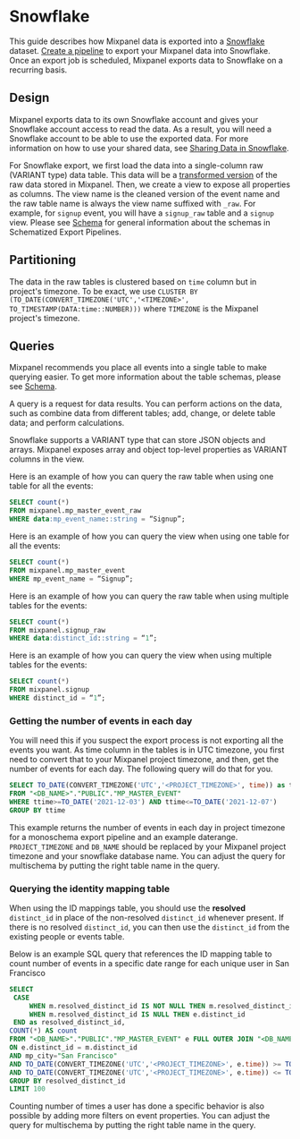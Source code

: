 # Snowflake

This guide describes how Mixpanel data is exported into a [Snowflake](https://docs.snowflake.net/manuals/user-guide-getting-started.html) dataset. [Create a pipeline](https://developer.mixpanel.com/reference/create-warehouse-pipeline) to export your Mixpanel data into Snowflake. Once an export job is scheduled, Mixpanel exports data to Snowflake on a recurring basis. 

## Design

Mixpanel exports data to its own Snowflake account and gives your Snowflake account access to read the data. As a result, you will need a Snowflake account to be able to use the exported data. For more information on how to use your shared data, see [Sharing Data in Snowflake](https://docs.snowflake.net/manuals/user-guide-data-share.html). 

For Snowflake export, we first load the data into a single-column raw (VARIANT type) data table. This data will be a [transformed version](/docs/data-pipelines/schematized-export-pipeline#section-transformation-rules) of the raw data stored in Mixpanel. Then, we create a view to expose all properties as columns. The view name is the cleaned version of the event name and the raw table name is always the view name suffixed with `_raw`. For example, for `signup` event, you will have a `signup_raw` table and a `signup` view. Please see [Schema](/docs/data-pipelines/schematized-export-pipeline#schema) for general information about the schemas in Schematized Export Pipelines. 

## Partitioning

The data in the raw tables is clustered based on `time` column but in project's timezone. To be exact, we use `CLUSTER BY (TO_DATE(CONVERT_TIMEZONE('UTC','<TIMEZONE>', TO_TIMESTAMP(DATA:time::NUMBER)))` where `TIMEZONE` is the Mixpanel project's timezone.

## Queries

Mixpanel recommends you place all events into a single table to make querying easier. To get more information about the table schemas, please see [Schema](/docs/data-pipelines/schematized-export-pipeline#schema). 

A query is a request for data results. You can perform actions on the data, such as combine data from different tables; add, change, or delete table data; and perform calculations.

Snowflake supports a VARIANT type that can store JSON objects and arrays. Mixpanel exposes array and object top-level properties as VARIANT columns in the view.

Here is an example of how you can query the raw table when using one table for all the events:

```sql
SELECT count(*)
FROM mixpanel.mp_master_event_raw
WHERE data:mp_event_name::string = “Signup”;
```



Here is an example of how you can query the view when using one table for all the events:

```sql
SELECT count(*)
FROM mixpanel.mp_master_event
WHERE mp_event_name = “Signup”;
```



Here is an example of how you can query the raw table when using multiple tables for the events:

```sql
SELECT count(*)
FROM mixpanel.signup_raw
WHERE data:distinct_id::string = “1”;
```



Here is an example of how you can query the view when using multiple tables for the events:

```sql
SELECT count(*)
FROM mixpanel.signup
WHERE distinct_id = “1”;
```



### Getting the number of events in each day

You will need this if you suspect the export process is not exporting all the events you want. As time column in the tables is in UTC timezone, you first need to convert that to your Mixpanel project timezone, and then, get the number of events for each day. The following query will do that for you.

```sql
SELECT TO_DATE(CONVERT_TIMEZONE('UTC','<PROJECT_TIMEZONE>', time)) as ttime, count(*) 
FROM "<DB_NAME>"."PUBLIC"."MP_MASTER_EVENT"
WHERE ttime>=TO_DATE('2021-12-03') AND ttime<=TO_DATE('2021-12-07')
GROUP BY ttime
```



This example returns the number of events in each day in project timezone for a monoschema export pipeline and an example daterange. `PROJECT_TIMEZONE` and `DB_NAME` should be replaced by your Mixpanel project timezone and your snowflake database name. You can adjust the query for multischema by putting the right table name in the query.

### Querying the identity mapping table

When using the ID mappings table, you should use the **resolved** `distinct_id` in place of the non-resolved `distinct_id` whenever present. If there is no resolved `distinct_id`, you can then use the `distinct_id` from the existing people or events table.

Below is an example SQL query that references the ID mapping table to count number of events in a specific date range for each unique user in San Francisco

```sql
SELECT
 CASE
     WHEN m.resolved_distinct_id IS NOT NULL THEN m.resolved_distinct_id
     WHEN m.resolved_distinct_id IS NULL THEN e.distinct_id
 END as resolved_distinct_id,
COUNT(*) AS count
FROM "<DB_NAME>"."PUBLIC"."MP_MASTER_EVENT" e FULL OUTER JOIN "<DB_NAME>"."PUBLIC"."MP_IDENTITY_MAPPINGS_DATA" m
ON e.distinct_id = m.distinct_id
AND mp_city="San Francisco"
AND TO_DATE(CONVERT_TIMEZONE('UTC','<PROJECT_TIMEZONE>', e.time)) >= TO_DATE("2020-04-01")
AND TO_DATE(CONVERT_TIMEZONE('UTC','<PROJECT_TIMEZONE>', e.time)) <= TO_DATE("2020-04-03")
GROUP BY resolved_distinct_id
LIMIT 100
```

Counting number of times a user has done a specific behavior is also possible by adding more filters on event properties. You can adjust the query for multischema by putting the right table name in the query.
